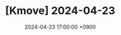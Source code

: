 ---
title: "[Kmove] 2024-04-23"
date: 2024-04-23 17:00:00 +0900

categories: [ blog, study ]
tags: [Excel]
---